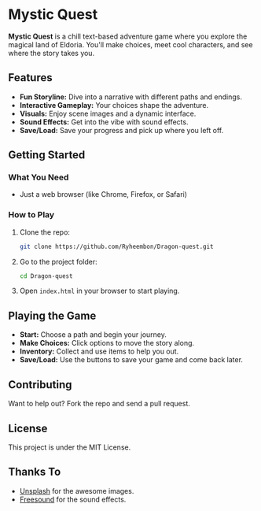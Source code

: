 # Mystic Quest

**Mystic Quest** is a chill text-based adventure game where you explore the magical land of Eldoria. You'll make choices, meet cool characters, and see where the story takes you.

## Features

- **Fun Storyline:** Dive into a narrative with different paths and endings.
- **Interactive Gameplay:** Your choices shape the adventure.
- **Visuals:** Enjoy scene images and a dynamic interface.
- **Sound Effects:** Get into the vibe with sound effects.
- **Save/Load:** Save your progress and pick up where you left off.

## Getting Started

### What You Need

- Just a web browser (like Chrome, Firefox, or Safari)

### How to Play

1. Clone the repo:
   ```bash
   git clone https://github.com/Ryheembon/Dragon-quest.git
   ```
2. Go to the project folder:
   ```bash
   cd Dragon-quest
   ```
3. Open `index.html` in your browser to start playing.

## Playing the Game

- **Start:** Choose a path and begin your journey.
- **Make Choices:** Click options to move the story along.
- **Inventory:** Collect and use items to help you out.
- **Save/Load:** Use the buttons to save your game and come back later.

## Contributing

Want to help out? Fork the repo and send a pull request.

## License

This project is under the MIT License.

## Thanks To

- [Unsplash](https://unsplash.com) for the awesome images.
- [Freesound](https://freesound.org) for the sound effects. 